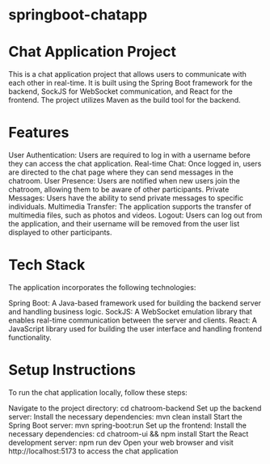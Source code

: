 # springboot-chatapp
# Chat Application Project
This is a chat application project that allows users to communicate with each other in real-time. It is built using the Spring Boot framework for the backend, SockJS for WebSocket communication, and React for the frontend. The project utilizes Maven as the build tool for the backend.

# Features
User Authentication: Users are required to log in with a username before they can access the chat application.
Real-time Chat: Once logged in, users are directed to the chat page where they can send messages in the chatroom.
User Presence: Users are notified when new users join the chatroom, allowing them to be aware of other participants.
Private Messages: Users have the ability to send private messages to specific individuals.
Multimedia Transfer: The application supports the transfer of multimedia files, such as photos and videos.
Logout: Users can log out from the application, and their username will be removed from the user list displayed to other participants.

# Tech Stack
The application incorporates the following technologies:

Spring Boot: A Java-based framework used for building the backend server and handling business logic.
SockJS: A WebSocket emulation library that enables real-time communication between the server and clients.
React: A JavaScript library used for building the user interface and handling frontend functionality.


# Setup Instructions
To run the chat application locally, follow these steps:


Navigate to the project directory: cd chatroom-backend
Set up the backend server:
Install the necessary dependencies: mvn clean install
Start the Spring Boot server: mvn spring-boot:run
Set up the frontend:
Install the necessary dependencies: cd chatroom-ui && npm install
Start the React development server: npm run dev
Open your web browser and visit http://localhost:5173 to access the chat application
